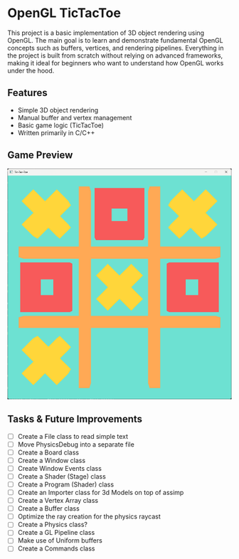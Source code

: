 # OpenGL TicTacToe

This project is a basic implementation of 3D object rendering using OpenGL. The main goal is to learn and demonstrate fundamental OpenGL concepts such as buffers, vertices, and rendering pipelines. Everything in the project is built from scratch without relying on advanced frameworks, making it ideal for beginners who want to understand how OpenGL works under the hood.

## Features
- Simple 3D object rendering
- Manual buffer and vertex management
- Basic game logic (TicTacToe)
- Written primarily in C/C++

## Game Preview

![Preview](PREVIEW.png)

## Tasks & Future Improvements

- [ ] Create a File class to read simple text
- [ ] Move PhysicsDebug into a separate file
- [ ] Create a Board class
- [ ] Create a Window class
- [ ] Create Window Events class
- [ ] Create a Shader (Stage) class
- [ ] Create a Program (Shader) class
- [ ] Create an Importer class for 3d Models on top of assimp
- [ ] Create a Vertex Array class
- [ ] Create a Buffer class
- [ ] Optimize the ray creation for the physics raycast
- [ ] Create a Physics class?
- [ ] Create a GL Pipeline class
- [ ] Make use of Uniform buffers
- [ ] Create a Commands class
